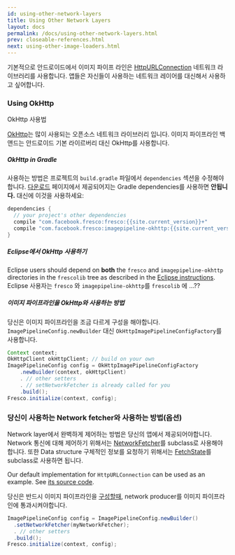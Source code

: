 ```yaml
---
id: using-other-network-layers
title: Using Other Network Layers
layout: docs
permalink: /docs/using-other-network-layers.html
prev: closeable-references.html
next: using-other-image-loaders.html
---
```


기본적으로 안드로이드에서 이미지 파이프 라인은 [HttpURLConnection](https://developer.android.com/training/basics/network-ops/connecting.html) 네트워크 라이브러리를 사용합니다. 앱들은 자신들이 사용하는 네트워크 레이어를 대신해서 사용하고 싶어합니다.

### Using OkHttp
OkHttp 사용법

[OkHttp](http://square.github.io/okhttp)는 많이 사용되는 오픈소스 네트워크 라이브러리 입니다. 이미지 파이프라인 백앤드는 안드로이드 기본 라이르버리 대신 OkHttp를 사용합니다.

#####  OkHttp in Gradle

사용하는 방법은 프로젝트의 `build.gradle` 파일에서 `dependencies` 섹션을 수정해야 합니다. [다운로드](index.html) 페이지에서 제공되어지는 Gradle dependencies를 사용하면 **안됩니다.**
대신에 이것을 사용하세요:

```groovy
dependencies {
  // your project's other dependencies
  compile "com.facebook.fresco:fresco:{{site.current_version}}+"
  compile "com.facebook.fresco:imagepipeline-okhttp:{{site.current_version}}+"
}
```

##### Eclipse에서 OkHttp 사용하기

Eclipse users should depend on **both** the `fresco` and `imagepipeline-okhttp` directories in the `frescolib` tree as described in the [Eclipse instructions](index.html#eclipse-adt).
Eclipse 사용자는 `fresco` 와 `imagepipeline-okhttp`를 `frescolib` 에 ...??

##### 이미지 파이프라인을 OkHttp와 사용하는 방법

당신은 이미지 파이프라인을 조금 다르게 구성을 해야합니다. `ImagePipelineConfig.newBuilder` 대신 `OkHttpImagePipelineConfigFactory`를 사용합니다.

```java
Context context;
OkHttpClient okHttpClient; // build on your own
ImagePipelineConfig config = OkHttpImagePipelineConfigFactory
    .newBuilder(context, okHttpClient)
    . // other setters
    . // setNetworkFetcher is already called for you
    .build();
Fresco.initialize(context, config);
```


### 당신이 사용하는 Network fetcher와 사용하는 방법(옵션)

Network layer에서 완벽하게 제어하는 방법은 당신의 앱에서 제공되어야합니다. Network 통신에 대해 제어하기 위해서는 [NetworkFetcher](../javadoc/reference/com/facebook/imagepipeline/producers/NetworkFetcher.html)를 subclass로 사용해야합니다. 또한 Data structure 구체적인 정보를 요청하기 위해서는 [FetchState](../javadoc/reference/com/facebook/imagepipeline/producers/FetchState.html)를 subclass로 사용하면 됩니다.

Our default implementation for `HttpURLConnection` can be used as an example. See [its source code](https://github.com/facebook/fresco/blob/master/imagepipeline-backends/imagepipeline-okhttp/src/main/java/com/facebook/imagepipeline/backends/okhttp/OkHttpNetworkFetcher.java).

당신은 반드시 이미지 파이프라인을 [구성할때](configuring-image-pipeline.html), network producer를 이미지 파이프라인에 통과시켜야합니다.

```java
ImagePipelineConfig config = ImagePipelineConfig.newBuilder()
  .setNetworkFetcher(myNetworkFetcher);
  . // other setters
  .build();
Fresco.initialize(context, config);
```
